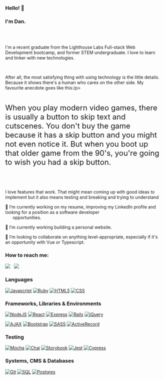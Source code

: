 ### Hello! 👋
<h3>I'm Dan.</h3>
<br/><br/>

<p>I'm a recent graduate from the Lighthouse Labs Full-stack Web Development bootcamp, and former STEM undergraduate. I love to learn and tinker with new technologies.</p>
<br/>
<p>After all, the most satisfying thing with using technology is the little details. Because it shows there's a human who cares on the other side. My favourite anecdote goes like this:/p>

<br/>
<br/>
<p style="font-size: 24px;">When you play modern video games, there is usually a button to skip text and cutscenes. You don't buy the game because it has a skip button and you might not even notice it. But when you boot up that older game from the 90's, you're going to wish you had a skip button.</p>
<br/>
<br/>
<p>I love features that work. That might mean coming up with good ideas to implement but it also means testing and breaking and trying to understand</p>


<p>🔭 I’m currently working on my resume, improving my LinkedIn profile and looking for a position as a software developer<br />
&nbsp;&nbsp;&nbsp;&nbsp;&nbsp;&nbsp;opportunities.</p>
<p>🌱 I’m currently working building a personal website.</p>
<p>👯 I’m looking to collaborate on anything level-appropriate, especially if it's an opportunity with Vue or Typescript.</p>


<h3><!--📫 -->How to reach me:</h3><!- -&nbsp;&nbsp;&nbsp;&nbsp;&nbsp; -->
<a href="https://www.linkedin.com/in/daniel-suen-5182b6149/"><img src="https://img.shields.io/badge/-LinkedIn-0A66C2?style=for-the-badge&logo=linkedin&logoColor=white" /></a>
&nbsp;
<a href="mailto: danielsuen200791357@gmail.com"><img src="https://img.shields.io/badge/-Gmail-EA4335?style=for-the-badge&logo=gmail&logoColor=white" /></a>
<!--
⚡ Fun fact: ... $ \log_{2} n = \theta \log_{8} n $ and $ \log_{8} n = \theta \log_{2} n $ Those who know, know.
-->
<br/>
<h3><!--:bookmark_tabs: -->Languages</h3>

[![Javascript](https://img.shields.io/badge/-JavaScript-F7DF1E?style=for-the-badge&logo=javascript&logoColor=black)](https://www.ecma-international.org/publications-and-standards/standards/ecma-262/)
[![Ruby](https://img.shields.io/badge/-Ruby-CC342D?style=for-the-badge&logo=ruby&logoColor=white)](https://www.ruby-lang.org/en/)
[![HTML5](https://img.shields.io/badge/-HTML5-E34F26?style=for-the-badge&logo=html5&logoColor=white)](https://whatwg.org/)
[![CSS](https://img.shields.io/badge/-CSS-1572B6?style=for-the-badge&logo=css3&logoColor=white)](https://www.w3.org/Style/CSS/Overview.en.html)

<h3><!--:books: -->Frameworks, Libraries & Environments</h3>

[![NodeJS](https://img.shields.io/badge/node.js-6DA55F?style=for-the-badge&logo=node.js&logoColor=white)](https://nodejs.org/en)
[![React](https://img.shields.io/badge/react-%2320232a.svg?style=for-the-badge&logo=react&logoColor=%2361DAFB)](https://react.dev/)
[![Express](https://img.shields.io/badge/Express-black?style=for-the-badge&logo=express&logoColor=white)](https://expressjs.com/)
[![Rails](https://img.shields.io/badge/rails-CC0000?style=for-the-badge&logo=rails&logoColor=white)](https://rubyonrails.org/)
[![jQuery](https://img.shields.io/badge/jQuery-0769AD?style=for-the-badge&logo=jquery&logoColor=white)](https://jquery.com/)

[![AJAX](https://img.shields.io/badge/ajax-%23316192.svg?style=for-the-badge&logo=ajax&logoColor=white)](https://en.wikipedia.org/wiki/Ajax_(programming))
[![Bootstrap](https://img.shields.io/badge/Bootstrap-7952B3?style=for-the-badge&logo=bootstrap&logoColor=white)](https://getbootstrap.com/)
[![SASS](https://img.shields.io/badge/-SASS-CC6699?style=for-the-badge&logo=sass&logoColor=white)](https://sass-lang.com/)
[![ActiveRecord](https://img.shields.io/badge/-ActiveRecord-CC0000?style=for-the-badge&logo=ActiveRecord&logoColor=white)](https://guides.rubyonrails.org/active_record_basics.html)

<h3><!--:ballot_box_with_check: -->Testing</h3>

[![Mocha](https://img.shields.io/badge/-Mocha-8D6748?style=for-the-badge&logo=mocha&logoColor=white)](https://mochajs.org/)
[![Chai](https://img.shields.io/badge/-Chai-white?style=for-the-badge&logo=chai&logoColor=A30701)](https://www.chaijs.com/)
[![Storybook](https://img.shields.io/badge/-Storybook-FF4785?style=for-the-badge&logo=storybook&logoColor=white)](https://storybook.js.org/)
[![Jest](https://img.shields.io/badge/-Jest-white?style=for-the-badge&logo=jest&logoColor=C21325)](https://jestjs.io/)
[![Cypress](https://img.shields.io/badge/-Cypress-17202C?style=for-the-badge&logo=cypress&logoColor=white)](https://www.cypress.io/)

<h3><!--:open_file_folder: -->Systems, CMS & Databases</h3>

[![Git](https://img.shields.io/badge/Git-white?style=for-the-badge&logo=git&logoColor=#F05032)](https://git-scm.com/)
[![SQL](https://img.shields.io/badge/SQL-003B57?style=for-the-badge&logo=sql&logoColor=white)](https://en.wikipedia.org/wiki/SQL)
[![Postgres](https://img.shields.io/badge/postgres-%23316192.svg?style=for-the-badge&logo=postgresql&logoColor=white)](https://www.postgresql.org/)
